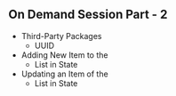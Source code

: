 ## On Demand Session Part - 2

- Third-Party Packages
  - UUID
- Adding New Item to the
  - List in State
- Updating an Item of the
  - List in State

